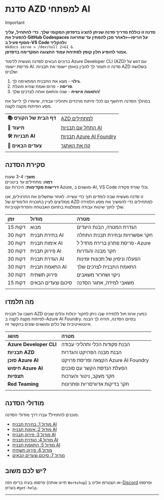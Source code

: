 <!--
CO_OP_TRANSLATOR_METADATA:
{
  "original_hash": "1a87eaee8309cd74837981fdc6834dd9",
  "translation_date": "2025-09-24T22:43:03+00:00",
  "source_file": "workshop/docs/index.md",
  "language_code": "he"
}
-->
# סדנת AZD למפתחי AI

> [!IMPORTANT]  
> **סדנה זו כוללת מדריך סדנה שניתן להציג בדפדפן המקומי שלך. כדי להתחיל, עליך להפעיל את GitHub Codespaces על הריפו—ולאחר מכן להמתין עד שתראה מסוף פעיל ב-VS Code ולהקליד:**  
> `mkdocs serve > /dev/null 2>&1 &`  
> **אמור להופיע חלון קופץ לפתיחת עמוד התצוגה המקדימה בדפדפן.**

ברוכים הבאים לסדנה מעשית ללימוד Azure Developer CLI (AZD) עם דגש על פריסת יישומי AI. סדנה זו תעזור לך להבין באופן יישומי את תבניות AZD בשלושה שלבים:

1. **גילוי** - מצא את התבנית המתאימה לך.  
1. **פריסה** - פרוס ואמת שהיא פועלת.  
1. **התאמה אישית** - שנה והתאם אותה לצרכים שלך!  

במהלך הסדנה תיחשף גם לכלי פיתוח מרכזיים ותהליכי עבודה, שיעזרו לך לייעל את מסע הפיתוח מקצה לקצה.

| | | 
|:---|:---|
| **📚 דף הבית של הקורס**| [AZD למתחילים](../README.md)|
| **📖 תיעוד** | [התחל עם תבניות AI](https://learn.microsoft.com/en-us/azure/ai-foundry/how-to/develop/ai-template-get-started)|
| **🛠️ תבניות AI** | [תבניות Azure AI Foundry](https://ai.azure.com/templates) |
|**🚀 צעדים הבאים** | [קח את האתגר](../../../../workshop/docs) |
| | |

## סקירת הסדנה

**משך:** 3-4 שעות  
**רמה:** מתחילים עד בינוניים  
**דרישות מקדימות:** היכרות עם Azure, מושגים ב-AI, VS Code וכלי שורת פקודה.

זו סדנה מעשית שבה לומדים תוך כדי עשייה. לאחר שתשלים את התרגילים, אנו ממליצים לעיין בתוכנית הלימודים של AZD למתחילים כדי להמשיך את מסע הלמידה שלך לתוך שיטות עבודה מומלצות בתחום האבטחה והפרודוקטיביות.

| זמן| מודול  | מטרה |
|:---|:---|:---|
| 15 דקות | מבוא | הגדרת המטרה, הבנת היעדים |
| 30 דקות | בחירת תבנית AI | חקר אפשרויות ובחירת תבנית התחלה | 
| 30 דקות | אימות תבנית AI | פריסת פתרון ברירת מחדל ל-Azure |
| 30 דקות | פירוק תבנית AI | חקר מבנה והגדרות |
| 30 דקות | הגדרת תבנית AI | הפעלה וניסיון של תכונות זמינות |
| 30 דקות | התאמת תבנית AI | התאמת התבנית לצרכים שלך |
| 30 דקות | פירוק תשתית | ניקוי ושחרור משאבים |
| 15 דקות | סיכום וצעדים הבאים | משאבי למידה, אתגר הסדנה |
| | |

## מה תלמדו

חשבו על תבנית AZD כמעין ארגז חול ללמידה שבו ניתן לחקור יכולות וכלים שונים לפיתוח מקצה לקצה ב-Azure AI Foundry. בסיום הסדנה, תהיה לך הבנה אינטואיטיבית של כלים ומושגים שונים בהקשר זה.

| מושג  | מטרה |
|:---|:---|
| **Azure Developer CLI** | הבנת פקודות הכלי ותהליכי עבודה |
| **תבניות AZD**| הבנת מבנה הפרויקט והגדרות |
| **סוכן Azure AI**| הקצאה ופריסת פרויקט Azure AI Foundry |
| **חיפוש Azure AI**| הפעלת הנדסת הקשר עם סוכנים |
| **תצפיות**| חקר מעקב, ניטור והערכות |
| **Red Teaming**| חקר בדיקות אדוורסריות ופתרונות |
| | |

## מודולי הסדנה

מוכנים להתחיל? עברו דרך מודולי הסדנה:

- [מודול 1: בחירת תבנית AI](instructions/1-Select-AI-Template.md)
- [מודול 2: אימות תבנית AI](instructions/2-Validate-AI-Template.md) 
- [מודול 3: פירוק תבנית AI](instructions/3-Deconstruct-AI-Template.md)
- [מודול 4: הגדרת תבנית AI](instructions/4-Configure-AI-Template.md)
- [מודול 5: התאמת תבנית AI](instructions/5-Customize-AI-Template.md)
- [מודול 6: פירוק תשתית](instructions/6-Teardown-Infrastructure.md)
- [מודול 7: סיכום וצעדים הבאים](instructions/7-Wrap-up.md)

## יש לכם משוב?

פרסמו בעיה בריפו הזה (תייגו אותה `Workshop`) או הצטרפו אלינו ב-[Discord](https://aka.ms/foundry/discord) ופרסמו בערוץ `#get-help`.

---

